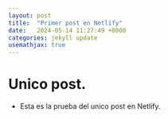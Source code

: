 ```yaml
---
layout: post
title:  "Primer post en Netlify"
date:   2024-05-14 11:27:49 +0000
categories: jekyll update
usemathjax: true
---
```


# Unico post.

- Esta es la prueba del unico post en Netlify.
